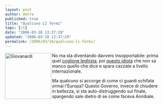 ```yaml
---
layout: post
author: detro
published: true
title: "Qualcuno LI fermi"
tags: [it]
date: "2006-03-18 13:37:29"
updated: "2006-03-18 13:37:29"
permalink: /2006/03/18/qualcuno-li-fermi/
---
```


<img src="http://www.unita.it/images/2006marzo/0317giovanardi.jpg" alt="Giovanardi" align="left" width="150" />
No ma sta diventando davvero insopportabile: prima quel <a href="http://www.detronizator.org/2006/02/20/il-prestigioso-premio-calderoli/">coglione leghista</a>, poi <a href="http://www.unita.it/index.asp?SEZIONE_COD=HP&TOPIC_TIPO=&TOPIC_ID=48096">questo idiota</a> che non sa manco quello che dice e spara cazzate a livello internazionale.

Ma qualcuno si accorge di come ci guardi schifata ormai l'Europa?
Questo Governo, invece di chiudere in bellezza, si sta auto-distruggendo sul finale, spargendo sale dietro di se come faceva Annibale.
